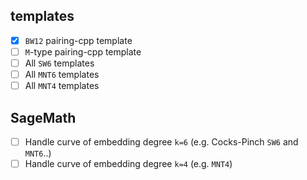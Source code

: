 ## templates
* [x] `BW12` pairing-cpp template
* [ ] `M`-type pairing-cpp template
* [ ] All `SW6` templates
* [ ] All `MNT6` templates
* [ ] All `MNT4` templates

## SageMath
* [ ] Handle curve of embedding degree `k=6` (e.g. Cocks-Pinch `SW6` and `MNT6`..)
* [ ] Handle curve of embedding degree `k=4` (e.g. `MNT4`)
